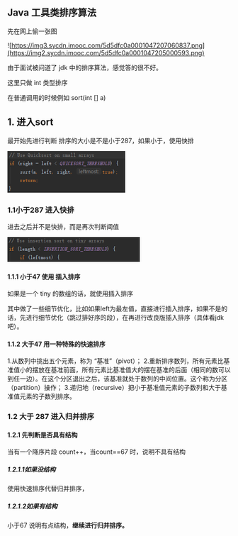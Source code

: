 ## Java 工具类排序算法

先在网上偷一张图

![https://img3.sycdn.imooc.com/5d5dfc0a0001047207060837.png](https://img2.sycdn.imooc.com/5d5dfc0a0001047205000593.png)

由于面试被问道了 jdk 中的排序算法，感觉答的很不好。

这里只做 int 类型排序

在普通调用的时候例如 sort(int [] a)

## 1. 进入sort

最开始先进行判断 排序的大小是不是小于287，如果小于，使用快排

![1585298252498](https://raw.githubusercontent.com/Yang6149/typora-image/master/demo/202003/27/163737-109375.png)



### 1.1小于287 进入快排

进去之后并不是快排，而是再次判断阈值

![1585298692703](https://raw.githubusercontent.com/Yang6149/typora-image/master/demo/202003/27/164453-909764.png)

#### 1.1.1 小于47 使用 插入排序

如果是一个 tiny 的数组的话，就使用插入排序

其中做了一些细节优化，比如如果left为最左值，直接进行插入排序，如果不是的话，先进行细节优化（跳过排好序的段），在再进行改良版插入排序（具体看jdk吧）。

#### 1.1.2 大于47 用一种特殊的快速排序

1.从数列中挑出五个元素，称为 “基准”（pivot）；
2.重新排序数列，所有元素比基准值小的摆放在基准前面，所有元素比基准值大的摆在基准的后面（相同的数可以到任一边）。在这个分区退出之后，该基准就处于数列的中间位置。这个称为分区（partition）操作；
3.递归地（recursive）把小于基准值元素的子数列和大于基准值元素的子数列排序。

### 1.2  大于 287 进入归并排序

#### 1.2.1 先判断是否具有结构

当有一个降序片段 count++，当count==67 时，说明不具有结构

##### 1.2.1.1如果没结构

使用快速排序代替归并排序，

##### 1.2.1.2如果有结构

小于67 说明有点结构，**继续进行归并排序。**





